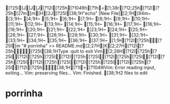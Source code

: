 [?25l[J[J[J[?12l[?25h[?1049h[?1h=[1;38r[?12;25h[?12l[?25h[27m[m[H[2J[?25l[38;1H"echo" [New File][2;1H[94m~                                                                                                                                              [3;1H~                                                                                                                                              [4;1H~                                                                                                                                              [5;1H~                                                                                                                                              [6;1H~                                                                                                                                              [7;1H~                                                                                                                                              [8;1H~                                                                                                                                              [9;1H~                                                                                                                                              [10;1H~                                                                                                                                              [11;1H~                                                                                                                                              [12;1H~                                                                                                                                              [13;1H~                                                                                                                                              [14;1H~                                                                                                                                              [15;1H~                                                                                                                                              [16;1H~                                                                                                                                              [17;1H~                                                                                                                                              [18;1H~                                                                                                                                              [19;1H~                                                                                                                                              [20;1H~                                                                                                                                              [21;1H~                                                                                                                                              [22;1H~                                                                                                                                              [23;1H~                                                                                                                                              [24;1H~                                                                                                                                              [25;1H~                                                                                                                                              [26;1H~                                                                                                                                              [27;1H~                                                                                                                                              [28;1H~                                                                                                                                              [29;1H~                                                                                                                                              [30;1H~                                                                                                                                              [31;1H~                                                                                                                                              [32;1H~                                                                                                                                              [33;1H~                                                                                                                                              [34;1H~                                                                                                                                              [35;1H~                                                                                                                                              [36;1H~                                                                                                                                              [37;1H~                                                                                                                                              [1;1H[?12l[?25h[?25l[m
 "# porrinha" >> README.md[2;27H[K[2;27H[?12l[?25h[?25l[38;1HType  :quit<Enter>  to exit Vim[2;26H[?12l[?25h[?25l[?12l[?25h[?25l[?12l[?25h[?25l[?12l[?25h[?25l[?12l[?25h[?25l[?12l[?25h[?25l[?12l[?25h[?25l[?12l[?25h[?25l[?12l[?25h[38;1H[?1l>[?1049lVim: Error reading input, exiting...
Vim: preserving files...
Vim: Finished.
[38;1H2 files to edit
# porrinha
